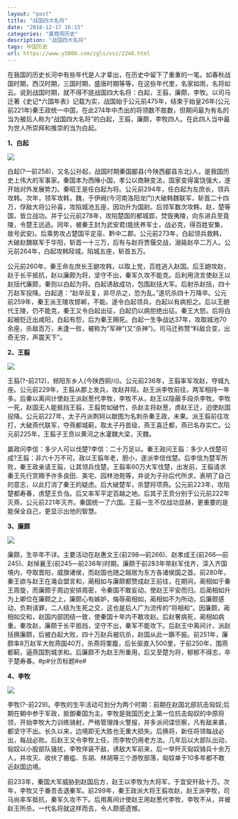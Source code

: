 ```yaml
---
layout: "post"
title: "战国四大名将"
date: "2018-12-17 16:15"
categories: "夏商周历史"
description: "战国四大名将"
tags: 中国历史
url: https://www.y5000.com/zgls/xsz/2248.html
---
```






在我国的历史长河中有些年代是人才辈出，在历史中留下了重重的一笔。如春秋战国时期，西汉时期，三国时期，盛唐时期等等，在这些年代里，名家如雨，名将如云。说到战国时期，就不得不提战国四大名将：白起，王翦，廉颇，李牧。以司马迁著《史记*六国年表》记载为实，战国始于公元前475年，结束于始皇26年(公元前221年)秦王政统一中国，在此274年中杰出的将领数不胜数，但期间最为有名的当为被后人称为“战国四大名将”的白起，王翦，廉颇，李牧四人。在此四人当中最为世人所崇拜和推崇的当为白起。

**1、白起**

[![](https://img.y5000.com/uploads/allimg/160327/4-16032GU536311.jpg)](https://www.y5000.com)

白起(?—前258)，又名公孙起，战国时期秦国郿县(今陕西郿县东北)人，是我国历史上伟大的军事家。秦国本为西陲小国，孝公以商鞅变法，国家变得富饶强大，遂开始对外发展势力。秦昭王是任白起为将。公元前294年，任白起为左庶长，领兵攻韩。次年，领军攻韩，魏，于伊阙(今河南洛阳龙门)大破韩魏联军，斩首二十四万，俘敌大将公孙喜，攻陷城池五座，因功升为国尉。后领军数次攻韩，赵，楚等国，皆立战功。并于公元前278年，攻陷楚国的都城郢，焚毁夷陵，向东进兵至竟陵，令楚王远逃。同年，被秦王封为武安君(能抚养军士，战必克，得百姓安集，故号武安)。后乘势攻占楚国平定巫、黔中二郡。公元前273年，白起领兵救韩，大破赵魏联军于华阳，斩首一十三万，后有与赵将贾偃交战，溺毙赵卒二万人。公元前264年，白起攻韩陉城，陷城五座，斩首五万。

公元前260年，秦王命左庶长王龅攻韩，以取上党，百姓逃入赵国。后王龅攻赵，赵于长平抵抗，赵以廉颇为将，坚守不出，秦军久攻不能克。后利用流言使赵王以赵括代廉颇，秦则以白起为将。白起诱敌成功，包围赵括大军。后射杀赵括，四十万赵军投降。白起道：“赵卒反复，非尽杀之，恐为乱。”遂坑杀四十万降卒。公元前259年，秦王派王陵攻邯郸，不能。遂令白起领兵，白起以有病拒之。后以王龅代王陵，仍不能克，秦王又令白起出征，白起仍以病拒绝出征。秦王大怒。后将白起被贬迁出咸阳，白起有怨，后为秦王赐死。白起一生争战达37年，攻取城池70余座，杀敌百万，未逢一败，被称为“军神”(又“杀神”)。司马迁称赞“料敌合变，出奇无穷，声震天下”。

**2、王翦**

[![](https://img.y5000.com/uploads/allimg/160327/4-16032GU61a63.jpg)](https://www.y5000.com/)

王翦(?-前212)，频阳东乡人(今陕西铜川)。公元前236年，王翦率军攻赵，夺城九座。公元前229年，王翦从郡上发兵，攻赵井陉。赵王派李牧前往，两军相持一年多。后秦以离间计使赵王派赵葱代李牧，李牧不从，赵王以隐蔽手段杀李牧。李牧一死，赵国无人能抵挡王翦，王翦势如破竹，杀赵主将赵葱，虏赵王迁，迫使赵国投降。公元前227年，太子丹派荆轲以献图为名刺杀秦王政，未果。派王翦前往攻打，大破燕代联军，夺燕都城蓟，取太子丹首级，燕王喜迁都，燕已名存实亡。公元前225年，王翦子王贲以黄河之水灌魏大梁，灭魏。

嬴政问李信：多少人可以伐楚?李信：二十万足以。秦王政问王翦：多少人伐楚可成?王翦：非六十万不可。政以王翦年老，胆小，遂派李信伐楚。后李信为楚军所败，秦王政亲请王翦，让其领兵伐楚。王翦率60万大军伐楚，出发前，王翦请求秦王先行赏赐予许多良田、美宅、园林池苑等，并说为子孙后代所求，表明了自己的意志，以此打消了秦王的疑虑。后大破楚军，杀楚将项燕。公元前223年，攻陷楚都寿春，虏楚王负刍。后又率军平定百越之地。后其子王贲分别于公元前222年灭燕，公元前221年灭齐。秦国统一了六国。王翦一生不仅战功显赫，更重要的是能保全自己，更显示出他的智慧。

**3、廉颇**

[![](https://img.y5000.com/uploads/allimg/160327/4-16032GUF6263.jpg)](https://www.y5000.com)

廉颇，生卒年不详。主要活动在赵惠文王(前298―前266)、赵孝成王(前266―前245)、赵悼襄王(前245―前236年)时期。廉颇于前283年带赵军伐齐，深入齐国境内，夺取晋阳，威旗诸侯，而赵国也随之越居为东方各诸侯国之首。前280年，秦王欲与赵王在渑会盟言和，蔺相如与廉颇都赞成赵王前往，在期间，蔺相如于秦王周旋，而廉颇于周边安排周密，令秦国不敢妄动，使赵王平安而归。后蔺相如升为上卿位在廉颇之上，廉颇心有嫉妒，侮辱蔺相如，蔺相如不为所动，后廉颇感动，负荆请罪，二人结为生死之交，这也是后人广为流传的“将相和”。因廉颇，蔺相如交和，赵国内部团结一致，使秦国十年内不敢攻赵。后赵奢病死，蔺相如病重。秦攻赵，廉颇于长平抵挡，坚守不出，秦军不能攻下。后赵王中离间计，派赵括换廉颇，后被白起大败，四十万赵兵被坑杀，赵国从此一蹶不振。前251年，廉颇率8万赵军大败燕国40万，杀燕将栗腹，后长驱直入500里，于前250年，围燕都蓟，逼燕国割城求和。后廉颇不为赵王所重用，后又至楚为将，郁郁不得志，卒于楚寿春。#p#分页标题#e#

**4、李牧**

[![](https://img.y5000.com/uploads/allimg/160327/4-16032GUQ4528.jpg)](https://www.y5000.com)

李牧(?-前229)。李牧的生平活动可划分为两个时期：前期在赵国北部抗击匈奴;后期在朝中参于军政，抵御秦国为主。李牧是我国历史上第一位抗击匈奴的中原将领，开始李牧大力训练骑射，严格管理烽火警报，并多派间谍侦察，凡有敌来袭，都坚守不出。长久以来，边境即无大胜也无重大损失。后换将，新任将领每战必出，每战必败。后赵王又令李牧上任，而李牧仍用老方法。几年后以大部队出动，匈奴以小股部队骚扰，李牧佯装不敌，诱敌大军前来，后一举歼灭匈奴骑兵十余万人，并攻灭、收伏了襜褴、东胡、林胡等三个游牧部落，匈奴单于10多年都不敢近赵国边境。

前233年，秦国大军威胁到赵国后方，赵王以李牧为大将军，于宜安歼敌十万。次年，李牧又于番吾击退秦军。前299年，秦王政派大将王翦攻赵，赵王派李牧，司马尚率军抵抗，秦军久攻不下。后用离间计使赵王用赵葱代李牧，李牧不从，并被赵王所杀。一代名将就这样而去，令人颇感遗憾。
